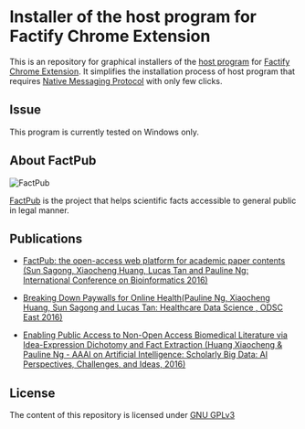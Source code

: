 # Installer of the host program for Factify Chrome Extension

This is an repository for graphical installers of the [host program](https://github.com/pauline-ng/factify_chrome_extension_nativeapp/tree/master/host_program) for [Factify Chrome Extension](https://github.com/pauline-ng/factify_chrome_extension.git).
It simplifies the installation process of host program that requires [Native Messaging Protocol](https://developer.chrome.com/extensions/nativeMessaging) with only few clicks.

Issue
-----
This program is currently tested on Windows only.

About FactPub
-------------

![FactPub](http://factpub.org/img/logo_factpub.png)

[FactPub](http://factpub.org/) is the project that helps scientific facts accessible to general public in legal manner.

Publications
------------
* [FactPub: the open-access web platform for academic paper contents (Sun Sagong, Xiaocheng Huang, Lucas Tan and Pauline Ng: International Conference on Bioinformatics 2016)](http://incob16.apbionet.org/index.php/conference-schedule/)

* [Breaking Down Paywalls for Online Health(Pauline Ng, Xiaocheng Huang, Sun Sagong and Lucas Tan: Healthcare Data Science , ODSC East 2016)](https://www.opendatascience.com/conferences/pauline-ng-breaking-down-paywalls-for-online-health/)

* [Enabling Public Access to Non-Open Access Biomedical Literature via Idea-Expression Dichotomy and Fact Extraction (Huang Xiaocheng & Pauline Ng - AAAI on Artificial Intelligence: Scholarly Big Data: AI Perspectives, Challenges, and Ideas, 2016)](http://www.aaai.org/ocs/index.php/WS/AAAIW16/paper/viewPaper/12557)

License
-------

The content of this repository is licensed under [GNU GPLv3](http://choosealicense.com/licenses/gpl-3.0/)
